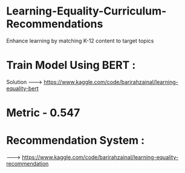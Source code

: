 # Learning-Equality-Curriculum-Recommendations
Enhance learning by matching K-12 content to target topics

# Train Model Using BERT :

Solution ---> https://www.kaggle.com/code/barirahzainal/learning-equality-bert

# Metric - 0.547


# Recommendation System :

---> https://www.kaggle.com/code/barirahzainal/learning-equality-recommendation
